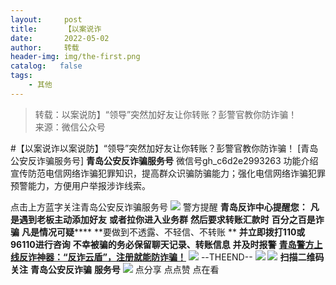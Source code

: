 ```yaml
---
layout:     post
title:      【以案说诈
date:       2022-05-02
author:     转载
header-img: img/the-first.png
catalog:   false
tags:
    - 其他
---
```


<blockquote><p>转载：以案说防】“领导”突然加好友让你转账？彭警官教你防诈骗！<br>
来源：微信公众号</p></blockquote>

#【以案说诈以案说防】“领导”突然加好友让你转账？彭警官教你防诈骗！
[青岛公安反诈骗服务号]
**青岛公安反诈骗服务号**
微信号gh_c6d2e2993263
功能介绍宣传防范电信网络诈骗犯罪知识，提高群众识骗防骗能力；强化电信网络诈骗犯罪预警能力，方便用户举报涉诈线索。

点击上方蓝字关注青岛公安反诈骗服务号
![]({{site.baseurl}}/postimg/d3G5E8SstSgZkJLECFYw0RWko6MvW1iaXtibceeTbAHzzibHDkAUa9Iic5WdcRjsWrmQfyIW95IWxpZibEjSJ4D1AYg.png)
警方提醒
**青岛反诈中心提醒您：**
**凡是遇到老板主动添加好友**
**或者拉你进入业务群**
**然后要求转账汇款时**
**百分之百是诈骗**
**凡是情况可疑******
**要做到不透露、不轻信、不转账
**
**并立即拨打110或96110进行咨询**
**不幸被骗的务必保留聊天记录、转账信息**
**并及时报警**
**[青岛警方上线反诈神器：“反诈云盾”，注册就能防诈骗！](https://mp.weixin.qq.com/s?__biz=MzkwODIyMjQyOA==&mid=2247484570&idx=3&sn=1cfc897c984fa6908153b7a1cd767a05&scene=21#wechat_redirect)**
![]({{site.baseurl}}/postimg/SQy6GkyVO2RqnkRS1LiaCZL680hpVrBQr1W1HjqwNniaw0j7X2HqO9qNGoZBaWL9YMCRdpgk4Hlk1ncEusDUhxhw.jpeg)
\--THEEND--
![]({{site.baseurl}}/postimg/6xI4h676QXzia5naazW6wFR5ml91zib85OnAdBFSTibic8yWLuWic1rKJBicwSgnqzI9icFMSpImia2H4zZhqLVTr724UA.png)
![]({{site.baseurl}}/postimg/1GjWwxYB3dk0QR6pndF2SISfW55mAuAxDQOiaC2Geq1kE9oibrv0xIEyiazCyo7VubILLicuLicBW77qleN0GPJOTAQ.jpeg)
**扫描二维码关注**
**青岛公安反诈骗**
**服务号**
![]({{site.baseurl}}/postimg/6xI4h676QXzia5naazW6wFR5ml91zib85O2ObvfHFG7tH1qAI6iakIGohmLu4siar1ZzMiawQ7QicgfyZFjriavRic3M6Q.png)
点分享
点点赞
点在看
